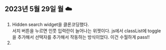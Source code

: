 <h2>2023년 5월 29일 월 ☁️</h2>

1. Hidden search widget을 클론코딩했다.<br>
   서치 버튼을 누르면 인풋 입력란이 늘어나는 위젯이다.
   js에서 classList에 toggle을 추가해서 선택자를 추가해서 작동하는 방식이었다. 이건 수월하게 pass!!
2.
